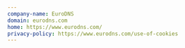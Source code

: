 ```yaml
---
company-name: EuroDNS
domain: eurodns.com
home: https://www.eurodns.com/
privacy-policy: https://www.eurodns.com/use-of-cookies
---
```




